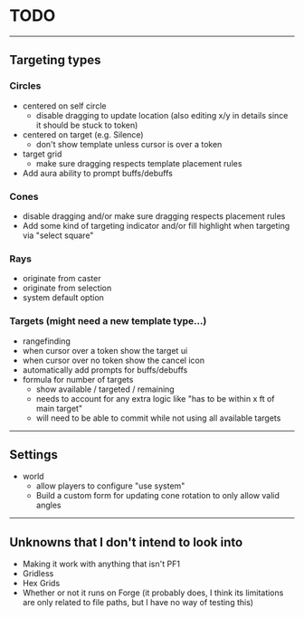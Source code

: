 # TODO

---

## Targeting types
### Circles
  - centered on self circle
    - disable dragging to update location (also editing x/y in details since it should be stuck to token)
  - centered on target (e.g. Silence)
    - don't show template unless cursor is over a token
  - target grid
    - make sure dragging respects template placement rules
  - Add aura ability to prompt buffs/debuffs

### Cones
- disable dragging and/or make sure dragging respects placement rules
- Add some kind of targeting indicator and/or fill highlight when targeting via "select square"

### Rays
- originate from caster
- originate from selection
- system default option

### Targets (might need a new template type...)
- rangefinding
- when cursor over a token show the target ui
- when cursor over no token show the cancel icon
- automatically add prompts for buffs/debuffs
- formula for number of targets
  - show available / targeted / remaining
  - needs to account for any extra logic like "has to be within x ft of main target"
  - will need to be able to commit while not using all available targets

---

## Settings
- world
  - allow players to configure "use system"
  - Build a custom form for updating cone rotation to only allow valid angles

---

## Unknowns that I don't intend to look into
- Making it work with anything that isn't PF1
- Gridless
- Hex Grids
- Whether or not it runs on Forge (it probably does, I think its limitations are only related to file paths, but I have no way of testing this)
